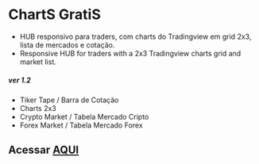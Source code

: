 # ChartS GratiS

* HUB responsivo para traders, com charts do Tradingview em grid 2x3, lista de mercados e cotação.
* Responsive HUB for traders with a 2x3 Tradingview charts grid and market list.

##### ver 1.2
- Tiker Tape / Barra de Cotação
- Charts 2x3
- Crypto Market / Tabela Mercado Cripto
- Forex Market / Tabela Mercado Forex

## Acessar [AQUI](https://czarnoel.github.io/chartsgratis/)

